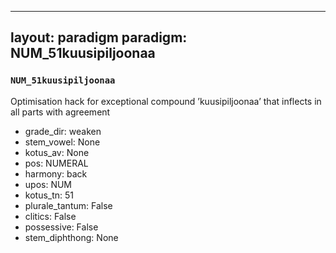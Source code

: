
---
layout: paradigm
paradigm: NUM_51kuusipiljoonaa
---
### ` NUM_51kuusipiljoonaa `

Optimisation hack for exceptional compound ’kuusipiljoonaa’ that inflects in all parts with agreement
* grade_dir: weaken
* stem_vowel: None
* kotus_av: None
* pos: NUMERAL
* harmony: back
* upos: NUM
* kotus_tn: 51
* plurale_tantum: False
* clitics: False
* possessive: False
* stem_diphthong: None
